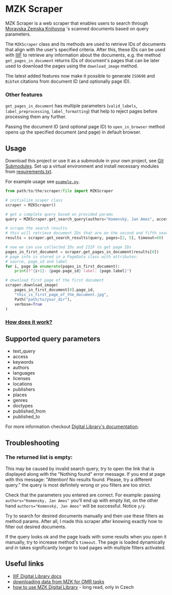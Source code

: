 # MZK Scraper

MZK Scraper is a web scraper that enables users to search through [Moravska Zemska Knihovna](https://www.digitalniknihovna.cz/mzk) 's scanned documents based on query parameters.

The `MZKScraper` class and its methods are used to retrieve IDs of documents that align with the user's specified criteria. After this, these IDs can be used with [IIIF](https://iiif.io/) to retrieve any information about the documents, e.g. the method `get_pages_in_document` returns IDs of document's pages that can be later used to download the pages using the `download_image` method.

The latest added features now make it possible to generate `ISO690` and `BibTeX` citations from document ID (and optionally page ID).

### Other features

`get_pages_in_document` has multiple parameters (`valid_labels`, `label_preprocessing`, `label_formatting`) that help to reject pages before processing them any further.

Passing the document ID (and optional page ID) to `open_in_browser` method opens up the specified document (and page) in default browser.

## Usage

Download this project or use it as a submodule in your own project, see [Git Submodules](https://git-scm.com/book/en/v2/Git-Tools-Submodules).
Set up a virtual environment and install necessary modules from [requirements.txt](./requirements.txt).

For example usage see [`example.py`](./example.py).

```python
from path/to/the/scraper/file import MZKScraper

# initialize scaper class
scraper = MZKScraper()

# get a complete query based on provided params
query = MZKScraper.get_search_query(authors="Komenský, Jan Amos", access="public", doctypes="monograph")

# scrape the search results
# this will retrieve document IDs that are on the second and fifth search page
results = scraper.get_search_results(query, pages=[2, 5], timeout=60)

# now we can use collected IDs and IIIF to get page IDs
pages_in_first_document = scraper.get_pages_in_document(results[0])
# page info is stored in a PageData class with attributes:
# source, page_id and label
for i, page in enumerate(pages_in_first_document):
    print(f"{i+1}: {page.page_id} label: {page.label}")

# download first page of the first document
scraper.download_image(
    pages_in_first_document[0].page_id,
    "this_is_first_page_of_the_document.jpg",
    Path("path/to/your_dir"),
    verbose=True
)
```

### [How does it work?](./docs/README.md)

## Supported query parameters

- text_query
- access
- keywords
- authors
- languages
- licenses
- locations
- publishers
- places
- genres
- doctypes
- published_from
- published_to

For more information checkout [Digital Library's documentation](https://www.digitalniknihovna.cz/help).

## Troubleshooting

### The returned list is empty:

This may be caused by invalid search query, try to open the link that is displayed along with the "Nothing found" error message. If you end at page with this message: "Attention! No results found. Please, try a different query." the query is most definitely wrong or you filters are too strict.

Check that the parameters you entered are correct. For example: passing `authors="Komensky, Jan Amos"` you'll end up with empty list, on the other hand `authors="Komenský, Jan Amos"` will be successful. Notice `y/ý`.

Try to search for desired documents manually and then use these filters as method params. After all, I made this scraper after knowing exactly how to filter out desired documents.

If the query looks ok and the page loads with some results when you open it manually, try to increase method's `timeout`. The page is loaded dynamically and in takes significantly longer to load pages with multiple filters activated.

## Useful links

- [IIIF Digital Library docs](https://iiif.digitalniknihovna.cz/)
- [downloading data from MZK for OMR tasks](https://github.com/v-dvorak/omr-layout-analysis)
- [how to use MZK Digital Library](https://www.mzk.cz/sluzby/navody/digitalni-knihovna-mzk) - long read, only in Czech
